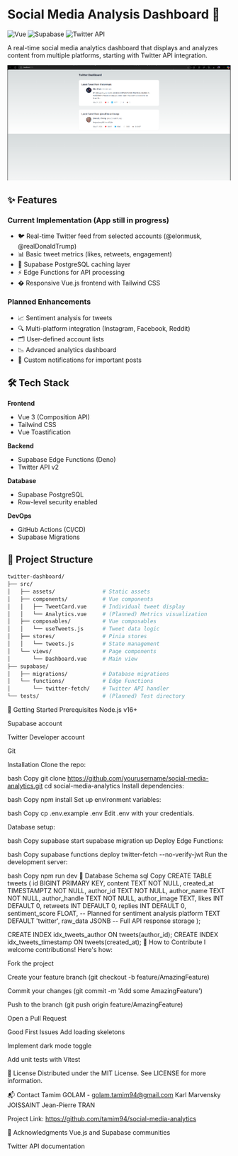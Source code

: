# Social Media Analysis Dashboard 🚀


<img src="https://img.shields.io/badge/Vue-3-4FC08D?logo=vuedotjs" alt="Vue"></img> <img src="https://img.shields.io/badge/Supabase-8FBCBB?logo=supabase" alt="Supabase"></img> <img src="https://img.shields.io/badge/Twitter_API-1DA1F2?logo=twitter" alt="Twitter API"></img>

A real-time social media analytics dashboard that displays and analyzes content from multiple platforms, starting with Twitter API integration.

<img src="./image.png" alt="Dashboard Screenshot"></img>

## ✨ Features

### Current Implementation (App still in progress)
- 🐦 Real-time Twitter feed from selected accounts (@elonmusk, @realDonaldTrump)
- 📊 Basic tweet metrics (likes, retweets, engagement)
- 💾 Supabase PostgreSQL caching layer
- ⚡ Edge Functions for API processing
- � Responsive Vue.js frontend with Tailwind CSS

### Planned Enhancements
- 📈 Sentiment analysis for tweets
- 🔍 Multi-platform integration (Instagram, Facebook, Reddit)
- 🗂️ User-defined account lists
- 📉 Advanced analytics dashboard
- 🔔 Custom notifications for important posts

## 🛠️ Tech Stack

**Frontend**
- Vue 3 (Composition API)
- Tailwind CSS
- Vue Toastification

**Backend**
- Supabase Edge Functions (Deno)
- Twitter API v2

**Database**
- Supabase PostgreSQL
- Row-level security enabled

**DevOps**
- GitHub Actions (CI/CD)
- Supabase Migrations

## 📂 Project Structure

```bash
twitter-dashboard/
├── src/
│   ├── assets/               # Static assets
│   ├── components/           # Vue components
│   │   ├── TweetCard.vue     # Individual tweet display
│   │   └── Analytics.vue     # (Planned) Metrics visualization
│   ├── composables/          # Vue composables
│   │   └── useTweets.js      # Tweet data logic
│   ├── stores/               # Pinia stores
│   │   └── tweets.js         # State management
│   └── views/                # Page components
│       └── Dashboard.vue     # Main view
├── supabase/
│   ├── migrations/           # Database migrations
│   └── functions/            # Edge Functions
│       └── twitter-fetch/    # Twitter API handler
└── tests/                    # (Planned) Test directory

```
🚀 Getting Started
Prerequisites
Node.js v16+

Supabase account

Twitter Developer account

Git

Installation
Clone the repo:

bash
Copy
git clone https://github.com/yourusername/social-media-analytics.git
cd social-media-analytics
Install dependencies:

bash
Copy
npm install
Set up environment variables:

bash
Copy
cp .env.example .env
Edit .env with your credentials.

Database setup:

bash
Copy
supabase start
supabase migration up
Deploy Edge Functions:

bash
Copy
supabase functions deploy twitter-fetch --no-verify-jwt
Run the development server:

bash
Copy
npm run dev
🔧 Database Schema
sql
Copy
CREATE TABLE tweets (
  id BIGINT PRIMARY KEY,
  content TEXT NOT NULL,
  created_at TIMESTAMPTZ NOT NULL,
  author_id TEXT NOT NULL,
  author_name TEXT NOT NULL,
  author_handle TEXT NOT NULL,
  author_image TEXT,
  likes INT DEFAULT 0,
  retweets INT DEFAULT 0,
  replies INT DEFAULT 0,
  sentiment_score FLOAT, -- Planned for sentiment analysis
  platform TEXT DEFAULT 'twitter',
  raw_data JSONB -- Full API response storage
);

CREATE INDEX idx_tweets_author ON tweets(author_id);
CREATE INDEX idx_tweets_timestamp ON tweets(created_at);
🤝 How to Contribute
I welcome contributions! Here's how:

Fork the project

Create your feature branch (git checkout -b feature/AmazingFeature)

Commit your changes (git commit -m 'Add some AmazingFeature')

Push to the branch (git push origin feature/AmazingFeature)

Open a Pull Request

Good First Issues
Add loading skeletons

Implement dark mode toggle

Add unit tests with Vitest

📜 License
Distributed under the MIT License. See LICENSE for more information.

📬 Contact
Tamim GOLAM - golam.tamim94@gmail.com
Karl Marvensky JOISSAINT 
Jean-Pierre TRAN 

Project Link: https://github.com/tamim94/social-media-analytics

🙏 Acknowledgments
Vue.js and Supabase communities

Twitter API documentation



